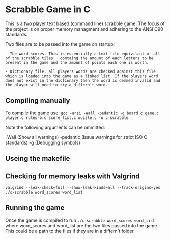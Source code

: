 # Scrabble Game in C

This is a two player text based (command line) scrabble game. The focus of the project is on proper memory managment and adhering to the ANSI C90 standards.

Two files are to be passed into the game on startup:
    
    - The word scores. This is essentially a text file equivilant of all of the scrabble tiles   containg the amount of each letters to be present in the game and the amount of points each one is worth.

    - Dictionary file, all players words are checked against this file which is loaded into the game as a linked list. If the players word does not exist in the dictionary then the word is demmed invalid and the player will need to try a differn't word.

## Compiling manually

To compile the game use: `gcc -ansi -Wall -pedantic -g board.c game.c player.c rules-b.c score_list.c wuzzle.c -o c-scrabble`

Note the following arguments can be ommitted:

-Wall  (Show all warnings)
-pedantic (Issue warnings for strict ISO C standards)
-g (Debugging symbols)

## Useing the makefile



## Checking for memory leaks with Valgrind

`valgrind --leak-check=full --show-leak-kinds=all --track-origins=yes ./c-scrabble word_scores word_list`

## Running the game

Once the game is compiled to run `./c-scrabble word_scores word_list` where word_scores and word_list are the two files passed into the game. This could be a path to the files if they are in a differn't folder.

